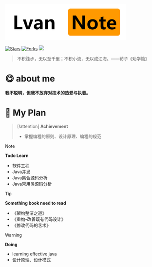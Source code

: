 
<img src="img.png">

[![Stars](https://img.shields.io/github/stars/LvanLiu/LvanNote?style=plastic)](https://github.com/LvanLiu/LvanNote)
[![Forks](https://img.shields.io/github/forks/LvanLiu/LvanNote?style=plastic)](https://github.com/LvanLiu/LvanNote)
[![](https://img.shields.io/badge/Author-Lvan-orange.svg)](https://gitee.com/lvanliu/lvan-note)

> 不积跬步，无以至千里；不积小流，无以成江海。——荀子《劝学篇》

# :yum: about me

**我不聪明，但我不放弃对技术的热爱与执着。**

# :key: My Plan

> [!attention]
> **Achievement**
>
> - 掌握编程的原则、设计原理、编程的规范

> [!NOTE]
> **Todo Learn**
>
> - 软件工程
> - Java并发
> - Java集合源码分析
> - Java常用类源码分析

> [!TIP]
> **Something book need to read**
>
> - 《架构整洁之道》
> - 《重构-改善既有代码设计》
> - 《修改代码的艺术》

> [!WARNING]
> **Doing**
>
> - learning effective java
> - 设计原理、设计模式

